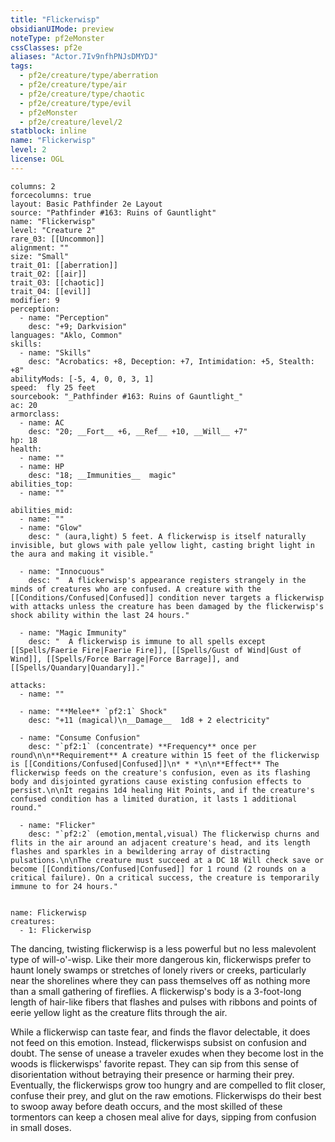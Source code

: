 ```yaml
---
title: "Flickerwisp"
obsidianUIMode: preview
noteType: pf2eMonster
cssClasses: pf2e
aliases: "Actor.7Iv9nfhPNJsDMYDJ" 
tags:
  - pf2e/creature/type/aberration
  - pf2e/creature/type/air
  - pf2e/creature/type/chaotic
  - pf2e/creature/type/evil
  - pf2eMonster
  - pf2e/creature/level/2
statblock: inline
name: "Flickerwisp"
level: 2
license: OGL
---
```


```statblock
columns: 2
forcecolumns: true
layout: Basic Pathfinder 2e Layout
source: "Pathfinder #163: Ruins of Gauntlight"
name: "Flickerwisp"
level: "Creature 2"
rare_03: [[Uncommon]]
alignment: ""
size: "Small"
trait_01: [[aberration]]
trait_02: [[air]]
trait_03: [[chaotic]]
trait_04: [[evil]]
modifier: 9
perception:
  - name: "Perception"
    desc: "+9; Darkvision"
languages: "Aklo, Common"
skills:
  - name: "Skills"
    desc: "Acrobatics: +8, Deception: +7, Intimidation: +5, Stealth: +8"
abilityMods: [-5, 4, 0, 0, 3, 1]
speed:  fly 25 feet
sourcebook: "_Pathfinder #163: Ruins of Gauntlight_"
ac: 20
armorclass:
  - name: AC
    desc: "20; __Fort__ +6, __Ref__ +10, __Will__ +7"
hp: 18
health:
  - name: ""
  - name: HP
    desc: "18; __Immunities__  magic"
abilities_top:
  - name: ""

abilities_mid:
  - name: ""
  - name: "Glow"
    desc: " (aura,light) 5 feet. A flickerwisp is itself naturally invisible, but glows with pale yellow light, casting bright light in the aura and making it visible."

  - name: "Innocuous"
    desc: "  A flickerwisp's appearance registers strangely in the minds of creatures who are confused. A creature with the [[Conditions/Confused|Confused]] condition never targets a flickerwisp with attacks unless the creature has been damaged by the flickerwisp's shock ability within the last 24 hours."

  - name: "Magic Immunity"
    desc: "  A flickerwisp is immune to all spells except [[Spells/Faerie Fire|Faerie Fire]], [[Spells/Gust of Wind|Gust of Wind]], [[Spells/Force Barrage|Force Barrage]], and [[Spells/Quandary|Quandary]]."

attacks:
  - name: ""

  - name: "**Melee** `pf2:1` Shock"
    desc: "+11 (magical)\n__Damage__  1d8 + 2 electricity"

  - name: "Consume Confusion"
    desc: "`pf2:1` (concentrate) **Frequency** once per round\n\n**Requirement** A creature within 15 feet of the flickerwisp is [[Conditions/Confused|Confused]]\n* * *\n\n**Effect** The flickerwisp feeds on the creature's confusion, even as its flashing body and disjointed gyrations cause existing confusion effects to persist.\n\nIt regains 1d4 healing Hit Points, and if the creature's confused condition has a limited duration, it lasts 1 additional round."

  - name: "Flicker"
    desc: "`pf2:2` (emotion,mental,visual) The flickerwisp churns and flits in the air around an adjacent creature's head, and its length flashes and sparkles in a bewildering array of distracting pulsations.\n\nThe creature must succeed at a DC 18 Will check save or become [[Conditions/Confused|Confused]] for 1 round (2 rounds on a critical failure). On a critical success, the creature is temporarily immune to for 24 hours."
 
```

```encounter-table
name: Flickerwisp
creatures:
  - 1: Flickerwisp
```



The dancing, twisting flickerwisp is a less powerful but no less malevolent type of will-o'-wisp. Like their more dangerous kin, flickerwisps prefer to haunt lonely swamps or stretches of lonely rivers or creeks, particularly near the shorelines where they can pass themselves off as nothing more than a small gathering of fireflies. A flickerwisp's body is a 3-foot-long length of hair-like fibers that flashes and pulses with ribbons and points of eerie yellow light as the creature flits through the air.

While a flickerwisp can taste fear, and finds the flavor delectable, it does not feed on this emotion. Instead, flickerwisps subsist on confusion and doubt. The sense of unease a traveler exudes when they become lost in the woods is flickerwisps' favorite repast. They can sip from this sense of disorientation without betraying their presence or harming their prey. Eventually, the flickerwisps grow too hungry and are compelled to flit closer, confuse their prey, and glut on the raw emotions. Flickerwisps do their best to swoop away before death occurs, and the most skilled of these tormentors can keep a chosen meal alive for days, sipping from confusion in small doses.
